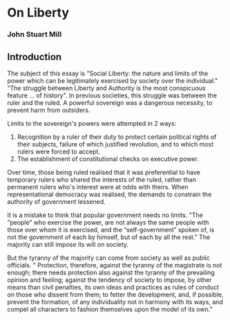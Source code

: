 # On Liberty 

### John Stuart Mill

## Introduction

The subject of this essay is "Social Liberty: the nature and limits of the power which can be legitimately exercised by society over the individual."  "The struggle between Liberty and Authority is the most conspicuous feature ... of history".  In previous societies, this struggle was between the ruler and the ruled.  A powerful sovereign was a dangerous necessity, to prevent harm from outsiders.  

Limits to the sovereign's powers were attempted in 2 ways:

1. Recognition by a ruler of their duty to protect certain political rights of their subjects, failure of which justified revolution, and to which most rulers were forced to accept.
2. The establishment of constitutional checks on executive power. 

Over time, those being ruled realised that it was preferential to have temporary rulers who shared the interests of the ruled, rather than permanent rulers who's interest were at odds with theirs.  When representational democracy was realised, the demands to constrain the authority of government lessened.

It is a mistake to think that popular government needs no limits. "The “people” who exercise the power, are not always the same people with those over whom it is exercised, and the “self-government” spoken of, is not the government of each by himself, but of each by all the rest."  The majority can still impose its will on society.

But the tyranny of the majority can come from society as well as public officials. " Protection, therefore, against the tyranny of the magistrate is not enough; there needs protection also against the tyranny of the prevailing opinion and feeling; against the tendency of society to impose, by other means than civil penalties, its own ideas and practices as rules of conduct on those who dissent from them; to fetter the development, and, if possible, prevent the formation, of any individuality not in harmony with its ways, and compel all characters to fashion themselves upon the model of its own."



